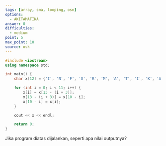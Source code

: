 ```yaml
---
tags: [array, sma, looping, osn]
options:
  - AKITAMATIKA
answer: 0
difficulties:
  - medium
point: 5
max_point: 10
source: osk
---
```


```cpp
#include <iostream>
using namespace std;

int main() {
    char x[12] = {'I', 'N', 'F', 'O', 'R', 'M', 'A', 'T', 'I', 'K', 'A'};

    for (int i = 0; i < 11; i++) {
        x[i] = x[13 - (i + 3)];
        x[13 - (i + 3)] = x[10 - i];
        x[10 - i] = x[i];
    }

    cout << x << endl;

    return 0;
}
```

Jika program diatas dijalankan, seperti apa nilai outputnya?
